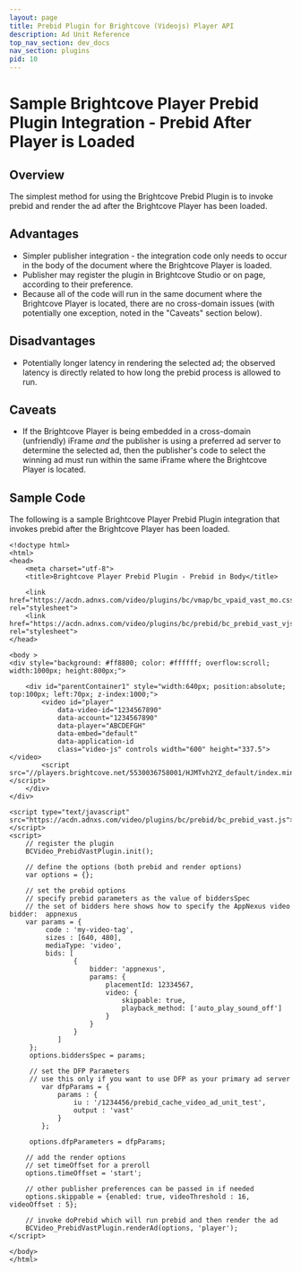 ```yaml
---
layout: page
title: Prebid Plugin for Brightcove (Videojs) Player API
description: Ad Unit Reference
top_nav_section: dev_docs
nav_section: plugins
pid: 10
---
```


<div class="bs-docs-section" markdown="1">

# Sample Brightcove Player Prebid Plugin Integration - Prebid After Player is Loaded

## Overview

The simplest method for using the Brightcove Prebid Plugin is to invoke prebid and render the ad after the Brightcove Player has been loaded.

## Advantages

- Simpler publisher integration - the integration code only needs to occur in the body of the document where the Brightcove Player is loaded.
- Publisher may register the plugin in Brightcove Studio or on page, according to their preference.
- Because all of the code will run in the same document where the Brightcove Player is located, there are no cross-domain issues (with potentially one exception, noted in the "Caveats" section below).

## Disadvantages

- Potentially longer latency in rendering the selected ad; the observed latency is directly related to how long the prebid process is allowed to run.

## Caveats

- If the Brightcove Player is being embedded in a cross-domain (unfriendly) iFrame *and* the publisher is using a preferred ad server to determine the selected ad, then the publisher's code to select the winning ad must run within the same iFrame where the Brightcove Player is located.

## Sample Code

The following is a sample Brightcove Player Prebid Plugin integration that invokes prebid after the Brightcove Player has been loaded.

```
<!doctype html>
<html>
<head>
    <meta charset="utf-8">
    <title>Brightcove Player Prebid Plugin - Prebid in Body</title>

    <link href="https://acdn.adnxs.com/video/plugins/bc/vmap/bc_vpaid_vast_mo.css" rel="stylesheet">
    <link href="https://acdn.adnxs.com/video/plugins/bc/prebid/bc_prebid_vast_vjs.css" rel="stylesheet">
</head>

<body >
<div style="background: #ff8800; color: #ffffff; overflow:scroll; width:1000px; height:800px;">

    <div id="parentContainer1" style="width:640px; position:absolute; top:100px; left:70px; z-index:1000;">
        <video id="player"
            data-video-id="1234567890"
            data-account="1234567890"
            data-player="ABCDEFGH"
            data-embed="default"
            data-application-id
            class="video-js" controls width="600" height="337.5"></video>
        <script src="//players.brightcove.net/5530036758001/HJMTvh2YZ_default/index.min.js"></script>
    </div>
</div>

<script type="text/javascript" src="https://acdn.adnxs.com/video/plugins/bc/prebid/bc_prebid_vast.js"></script>
<script>
    // register the plugin
    BCVideo_PrebidVastPlugin.init();

    // define the options (both prebid and render options)
    var options = {};

    // set the prebid options
    // specify prebid parameters as the value of biddersSpec
    // the set of bidders here shows how to specify the AppNexus video bidder:  appnexus
    var params = {
         code : 'my-video-tag',
         sizes : [640, 480],
         mediaType: 'video',
         bids: [
                {
                    bidder: 'appnexus',
                    params: {
                        placementId: 12334567,
                        video: {
                            skippable: true,
                            playback_method: ['auto_play_sound_off']
                        }
                    }
                }
            ]
     };
     options.biddersSpec = params;

     // set the DFP Parameters
     // use this only if you want to use DFP as your primary ad server
        var dfpParams = {
            params : {
                iu : '/1234456/prebid_cache_video_ad_unit_test',
                output : 'vast'
            }
        };

     options.dfpParameters = dfpParams;

    // add the render options
    // set timeOffset for a preroll
    options.timeOffset = 'start';

    // other publisher preferences can be passed in if needed
    options.skippable = {enabled: true, videoThreshold : 16, videoOffset : 5};

    // invoke doPrebid which will run prebid and then render the ad
    BCVideo_PrebidVastPlugin.renderAd(options, 'player');
</script>

</body>
</html>

```

</div>
